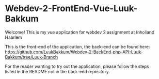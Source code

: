 # Webdev-2-FrontEnd-Vue-Luuk-Bakkum

Welcome!
This is my vue application for webdev 2 assignment at Inholland Haarlem

This is the front-end of the application, the back-end can be found here:
https://github.com/LuukBakkum/Webdev-2-BackEnd-php-API-Luuk-Bakkum/tree/Luuk-Branch

For the reader wanting to try out the application, please follow the steps listed in the README.md in the back-end repository.